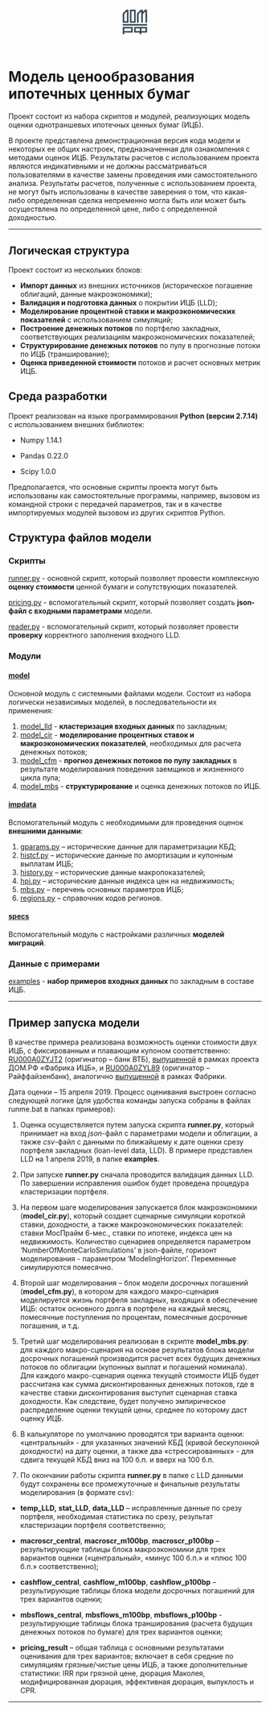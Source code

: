 
<div align="center">
 <img width=12%, height=12%, src="logo.JPG"><br><br>
</div>

# Модель ценообразования ипотечных ценных бумаг

Проект состоит из набора скриптов и модулей, реализующих модель оценки однотраншевых ипотечных ценных бумаг (ИЦБ).

В проекте представлена демонстрационная версия кода модели и некоторых ее общих настроек, предназначенная для ознакомления с методами оценок ИЦБ. Результаты расчетов с использованием проекта являются индикативными и не должны рассматриваться пользователями в качестве замены проведения ими самостоятельного анализа. Результаты расчетов, полученные с использованием проекта, не могут быть использованы в качестве заверения о том, что какая-либо определенная сделка непременно могла быть или может быть осуществлена по определенной цене, либо с определенной доходностью.

****

## Логическая структура

Проект состоит из нескольких блоков:

 - **Импорт данных** из внешних источников (историческое погашение облигаций, данные макроэкономики);
 - **Валидация и подготовка данных** о покрытии ИЦБ (LLD);
 - **Моделирование процентной ставки и макроэкономических показателей** с использованием симуляций;
 - **Построение денежных потоков** по портфелю закладных, соответствующих реализациям макроэкономических показателей;
 - **Структурирование денежных потоков** по пулу в прогнозные потоки по ИЦБ (транширование);
 - **Оценка приведенной стоимости** потоков и расчет основных метрик ИЦБ.


## Среда разработки

Проект реализован на языке программирования **Python (версии 2.7.14)** с использованием внешних библиотек:

- Numpy 1.14.1

- Pandas 0.22.0

- Scipy 1.0.0

Предполагается, что основные скрипты проекта могут быть использованы как самостоятельные программы, например, вызовом из командной строки с передачей параметров, так и в качестве импортируемых модулей вызовом из других скриптов Python.

## Структура файлов модели

### Скрипты
[runner.py](https://github.com/domrf/mbs_pricing/blob/master/runner.py) - основной скрипт, который позволяет провести комплексную **оценку стоимости** ценной бумаги и сопутствующих показателей. 

[pricing.py](https://github.com/domrf/mbs_pricing/blob/master/pricing.py) - вспомогательный скрипт, который позволяет создать **json-файл с входными параметрами** модели.

[reader.py](https://github.com/domrf/mbs_pricing/blob/master/reader.py) - вспомогательный скрипт, который позволяет провести **проверку** корректного заполнения входного LLD.

### Модули

#### **[model](https://github.com/domrf/mbs_pricing/tree/master/model)**
Основной модуль с системными файлами модели. Состоит из набора логически независимых моделей, в последовательности их применения:

 1. [model_lld](https://github.com/domrf/mbs_pricing/blob/master/model/model_lld.py) - **кластеризация входных данных** по закладным;
 2. [model_cir](https://github.com/domrf/mbs_pricing/blob/master/model/model_cir.py) - **моделирование процентных ставок и макроэкономических показателей**, необходимых для расчета денежных потоков;
 3. [model_cfm](https://github.com/domrf/mbs_pricing/blob/master/model/model_cfm.py) - **прогноз денежных потоков по пулу закладных** в результате моделирования поведения заемщиков и жизненного цикла пула;
 4. [model_mbs](https://github.com/domrf/mbs_pricing/blob/master/model/model_mbs.py) - **структурирование** и оценка денежных потоков по ИЦБ.


#### **[impdata](https://github.com/domrf/mbs_pricing/tree/master/impdata)**
Вспомогательный модуль с необходимыми для проведения оценок **внешними данными**:

 1. [gparams.py](https://github.com/domrf/mbs_pricing/blob/master/impdata/gparams.py) – исторические данные для параметризации КБД; 
 2. [histcf.py](https://github.com/domrf/mbs_pricing/blob/master/impdata/histcf.py) – исторические данные по амортизации и купонным выплатам ИЦБ;
 3. [history.py](https://github.com/domrf/mbs_pricing/blob/master/impdata/history.py) – исторические данные макропоказателей;
 4. [hpi.py](https://github.com/domrf/mbs_pricing/blob/master/impdata/hpi.py) – исторические данные индекса цен на недвижимость;
 5. [mbs.py](https://github.com/domrf/mbs_pricing/blob/master/impdata/mbs.py) – перечень основных параметров ИЦБ;
 6. [regions.py](https://github.com/domrf/mbs_pricing/blob/master/impdata/regions.py) – справочник кодов регионов.

#### **[specs](https://github.com/domrf/mbs_pricing/tree/master/specs)**
Вспомогательный модуль с настройками различных **моделей миграций**.

### Данные с примерами
[examples](https://github.com/domrf/mbs_pricing/tree/master/examples) - **набор примеров входных данных** по закладным в составе ИЦБ.

****

## Пример запуска модели

В качестве примера реализована возможность оценки стоимости двух ИЦБ, с фиксированным и плавающим купоном соответственно: [RU000A0ZYJT2](https://www.moex.com/ru/issue.aspx?board=TQOD&code=RU000A0ZYJT2) (оригинатор – банк ВТБ), [выпущенной](https://mbsfactory.ahml.ru/tsennaya-bumaga-4-02-00307-r-002p/) в рамках проекта ДОМ.<span>РФ «Фабрика ИЦБ», и [RU000A0ZYL89](https://www.moex.com/ru/issue.aspx?board=TQOD&code=RU000A0ZYL89) (оригинатор – Райффайзенбанк), аналогично [выпущенной](https://mbsfactory.ahml.ru/tsennaya-bumaga-4-03-00307-r-002p/) в рамках Фабрики.

Дата оценки – 15 апреля 2019. Процесс оценивания выстроен согласно следующей логике (для удобства команды запуска собраны в файлах runme.bat в папках примеров):

1. Оценка осуществляется путем запуска скрипта **runner.<span>py**, который принимает на вход _json_-файл с параметрами модели и облигации, а также _csv_-файл с данными по ближайшему к дате оценки срезу портфеля закладных (loan-level data, LLD). В примере представлен LLD на 1 апреля 2019, в папке **examples**.

2. При запуске **runner.<span>py** сначала проводится валидация данных LLD. По завершении исправления ошибок будет проведена процедура кластеризации портфеля.

3. На первом шаге моделирования запускается блок макроэкономики (**model_cir.py**), который создает сценарные симуляции короткой ставки, доходности, а также макроэкономических показателей: ставки МосПрайм 6-мес., ставки по ипотеке, индекса цен на недвижимость. Количество сценариев определяется параметром ‘NumberOfMonteCarloSimulations’ в json-файле, горизонт моделирования - параметром ‘ModelingHorizon’. Переменные симулируются помесячно.

4. Второй шаг моделирования – блок модели досрочных погашений (**model_cfm.py**), в котором для каждого макро-сценария моделируется жизнь портфеля закладных, входящих в обеспечение ИЦБ: остаток основного долга в портфеле на каждый месяц, помесячные поступления по процентам, помесячные досрочные погашения, и т.д.

5. Третий шаг моделирования реализован в скрипте **model_mbs.py**: для каждого макро-сценария на основе результатов блока модели досрочных погашений производится расчет всех будущих денежных потоков по облигации (купонных выплат и погашений номинала). Для каждого макро-сценария оценка текущей стоимости ИЦБ будет рассчитана как сумма дисконтированных денежных потоков, где в качестве ставки дисконтирования выступит сценарная ставка доходности. Как следствие, будет получено эмпирическое распределение оценки текущей цены, среднее по которому даст оценку ИЦБ.

6. В калькуляторе по умолчанию проводятся три варианта оценки: «центральный» - для указанных значений КБД (кривой бескупонной доходности) на дату оценки, а также два «стрессированных» - для сдвига текущей КБД вниз на 100 б.п. и вверх на 100 б.п.

7. По окончании работы скрипта **runner.<span>py** в папке c LLD данными будут сохранены все промежуточные и финальные результаты моделирования (в формате csv):

- **temp_LLD,** **stat_LLD**, **data_LLD** – исправленные данные по срезу портфеля, необходимая статистика по срезу, результат кластеризации портфеля соответственно;

- **macroscr_central**, **macroscr_m100bp**, **macroscr_p100bp** – результирующие таблицы блока макроэкономики для трех вариантов оценки («центральный», «минус 100 б.п.» и «плюс 100 б.п.» соответственно);

- **cashflow_central**, **cashflow_m100bp**, **cashflow_p100bp** – результирующие таблицы блока модели досрочных погашений для трех вариантов оценки;

- **mbsflows_central**, **mbsflows_m100bp**, **mbsflows_p100bp** - результирующие таблицы блока транширования (расчета будущих денежных потоков по бумаге) для трех вариантов оценки;

- **pricing_result** – общая таблица с основными результатами оценивания для трех вариантов; включает в себя средние по симуляциям грязные/чистые цены ИЦБ, а также дополнительные статистики: IRR при грязной цене, дюрация Маколея, модифицированная дюрация, эффективная дюрация, выпуклость и CPR.

****
